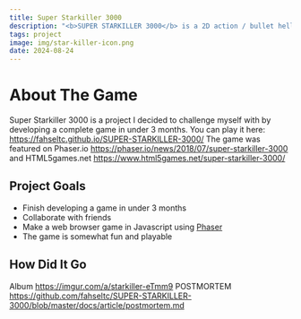 ```yaml
---
title: Super Starkiller 3000
description: "<b>SUPER STARKILLER 3000</b> is a 2D action / bullet hell game made in Javascript using Phaser."
tags: project
image: img/star-killer-icon.png
date: 2024-08-24
---
```

# About The Game
Super Starkiller 3000 is a project I decided to challenge myself with by developing a complete game in under 3 months.
You can play it here: https://fahseltc.github.io/SUPER-STARKILLER-3000/
The game was featured on Phaser.io https://phaser.io/news/2018/07/super-starkiller-3000
and HTML5games.net https://www.html5games.net/super-starkiller-3000/

## Project Goals
- Finish developing a game in under 3 months
- Collaborate with friends
- Make a web browser game in Javascript using [Phaser](https://phaser.io/)
- The game is somewhat fun and playable

## How Did It Go


Album https://imgur.com/a/starkiller-eTmm9
POSTMORTEM https://github.com/fahseltc/SUPER-STARKILLER-3000/blob/master/docs/article/postmortem.md